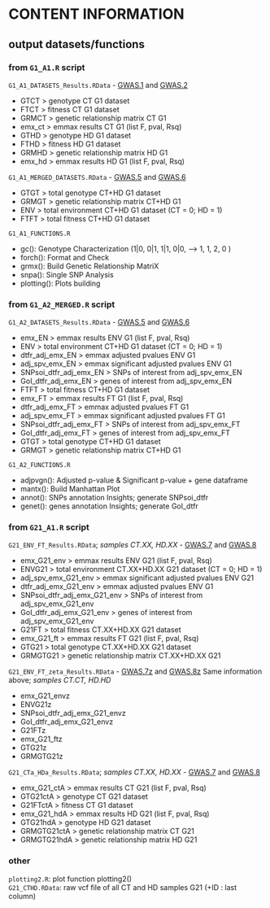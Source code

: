 # CONTENT INFORMATION

## output datasets/functions

### from `G1_A1.R` script
`G1_A1_DATASETS_Results.RData` - [GWAS.1](../../README.md#gwas-information) and [GWAS.2](../../README.md#gwas-information)
 - GTCT > genotype CT G1 dataset
 - FTCT > fitness CT G1 dataset
 - GRMCT > genetic relationship matrix CT G1 
 - emx_ct > emmax results CT G1 (list F, pval, Rsq)
 - GTHD > genotype HD G1 dataset
 - FTHD > fitness HD G1 dataset
 - GRMHD > genetic relationship matrix HD G1 
 - emx_hd > emmax results HD G1 (list F, pval, Rsq)

 `G1_A1_MERGED_DATASETS.RData` - [GWAS.5](../../README.md#gwas-information) and [GWAS.6](../../README.md#gwas-information)
 - GTGT > total genotype CT+HD G1 dataset
 - GRMGT > genetic relationship matrix CT+HD G1  
 - ENV > total environment CT+HD G1 dataset (CT = 0; HD = 1)
 - FTFT > total fitness CT+HD G1 dataset

`G1_A1_FUNCTIONS.R`
 - gc(): Genotype Characterization (1|0, 0|1, 1|1, 0|0, --> 1, 1, 2, 0 )
 - forch(): Format and Check
 - grmx(): Build Genetic Relationship MatriX
 - snpa(): Single SNP Analysis
 - plotting(): Plots building

### from `G1_A2_MERGED.R` script
`G1_A2_DATASETS_Results.RData` - [GWAS.5](../../README.md#gwas-information) and [GWAS.6](../../README.md#gwas-information)
 - emx_EN > emmax results ENV G1 (list F, pval, Rsq)
 - ENV > total environment CT+HD G1 dataset (CT = 0; HD = 1)
 - dtfr_adj_emx_EN > emmax adjusted pvalues ENV G1 
 - adj_spv_emx_EN > emmax significant adjusted pvalues ENV G1
 - SNPsoi_dtfr_adj_emx_EN > SNPs of interest from adj_spv_emx_EN
 - GoI_dtfr_adj_emx_EN > genes of interest from adj_spv_emx_EN
 - FTFT > total fitness CT+HD G1 dataset
 - emx_FT > emmax results FT G1 (list F, pval, Rsq)
 - dtfr_adj_emx_FT > emmax adjusted pvalues FT G1
 - adj_spv_emx_FT > emmax significant adjusted pvalues FT G1
 - SNPsoi_dtfr_adj_emx_FT > SNPs of interest from adj_spv_emx_FT 
 - GoI_dtfr_adj_emx_FT > genes of interest from adj_spv_emx_FT
 - GTGT > total genotype CT+HD G1 dataset
 - GRMGT > genetic relationship matrix CT+HD G1

`G1_A2_FUNCTIONS.R` 
 - adjpvgn(): Adjusted p-value & Significant p-value + gene dataframe
 - mantx(): Build Manhattan Plot
 - annot(): SNPs annotation Insights; generate SNPsoi_dtfr
 - genet(): genes annotation Insights; generate GoI_dtfr

### from `G21_A1.R` script
`G21_ENV_FT_Results.RData`; *samples CT.XX, HD.XX* - [GWAS.7](../../README.md#gwas-information) and [GWAS.8](../../README.md#gwas-information)
 - emx_G21_env > emmax results ENV G21 (list F, pval, Rsq)
 - ENVG21 > total environment CT.XX+HD.XX G21 dataset (CT = 0; HD = 1)
 - adj_spv_emx_G21_env > emmax significant adjusted pvalues ENV G21
 - dtfr_adj_emx_G21_env > emmax adjusted pvalues ENV G1 
 - SNPsoi_dtfr_adj_emx_G21_env > SNPs of interest from adj_spv_emx_G21_env
 - GoI_dtfr_adj_emx_G21_env > genes of interest from adj_spv_emx_G21_env
 - G21FT > total fitness CT.XX+HD.XX G21 dataset
 - emx_G21_ft > emmax results FT G21 (list F, pval, Rsq)
 - GTG21 > total genotype CT.XX+HD.XX G21 dataset
 - GRMGTG21 > genetic relationship matrix CT.XX+HD.XX G21

 `G21_ENV_FT_zeta_Results.RData` - [GWAS.7z](../../README.md#gwas-information) and [GWAS.8z](../../README.md#gwas-information)
 Same information above; *samples CT.CT, HD.HD*
 - emx_G21_envz 
 - ENVG21z
 - SNPsoi_dtfr_adj_emx_G21_envz
 - GoI_dtfr_adj_emx_G21_envz
 - G21FTz
 - emx_G21_ftz
 - GTG21z
 - GRMGTG21z

 `G21_CTa_HDa_Results.RData`; *samples CT.XX, HD.XX* - [GWAS.7](../../README.md#gwas-information) and [GWAS.8](../../README.md#gwas-information)
 - emx_G21_ctA > emmax results CT G21 (list F, pval, Rsq)
 - GTG21ctA > genotype CT G21 dataset
 - G21FTctA > fitness CT G1 dataset
 - emx_G21_hdA > emmax results HD G21 (list F, pval, Rsq)
 - GTG21hdA > genotype HD G21 dataset
 - GRMGTG21ctA > genetic relationship matrix CT G21
 - GRMGTG21hdA > genetic relationship matrix HD G21

### other
`plotting2.R`: plot function plotting2()  
`G21_CTHD.RData`: raw vcf file of all CT and HD samples G21 (+ID : last column)
